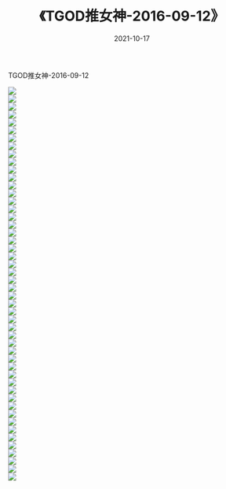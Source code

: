 ﻿---
layout: post
title:  《TGOD推女神-2016-09-12》
date:   2021-10-17
img: http://img.660000.xyz/Sharelink/网络美图/2021/TGOD推女神-2016-09-12/000.jpg
categories: [美女, 清纯, 唯美]
---

TGOD推女神-2016-09-12

  ![](http://img.660000.xyz/Sharelink/网络美图/2021/TGOD推女神-2016-09-12/001.jpg) <br> ![](http://img.660000.xyz/Sharelink/网络美图/2021/TGOD推女神-2016-09-12/002.jpg) <br> ![](http://img.660000.xyz/Sharelink/网络美图/2021/TGOD推女神-2016-09-12/003.jpg) <br> ![](http://img.660000.xyz/Sharelink/网络美图/2021/TGOD推女神-2016-09-12/004.jpg) <br> ![](http://img.660000.xyz/Sharelink/网络美图/2021/TGOD推女神-2016-09-12/005.jpg) <br> ![](http://img.660000.xyz/Sharelink/网络美图/2021/TGOD推女神-2016-09-12/006.jpg) <br> ![](http://img.660000.xyz/Sharelink/网络美图/2021/TGOD推女神-2016-09-12/007.jpg) <br> ![](http://img.660000.xyz/Sharelink/网络美图/2021/TGOD推女神-2016-09-12/008.jpg) <br> ![](http://img.660000.xyz/Sharelink/网络美图/2021/TGOD推女神-2016-09-12/009.jpg) <br> ![](http://img.660000.xyz/Sharelink/网络美图/2021/TGOD推女神-2016-09-12/010.jpg) <br> ![](http://img.660000.xyz/Sharelink/网络美图/2021/TGOD推女神-2016-09-12/011.jpg) <br> ![](http://img.660000.xyz/Sharelink/网络美图/2021/TGOD推女神-2016-09-12/012.jpg) <br> ![](http://img.660000.xyz/Sharelink/网络美图/2021/TGOD推女神-2016-09-12/013.jpg) <br> ![](http://img.660000.xyz/Sharelink/网络美图/2021/TGOD推女神-2016-09-12/014.jpg) <br> ![](http://img.660000.xyz/Sharelink/网络美图/2021/TGOD推女神-2016-09-12/015.jpg) <br> ![](http://img.660000.xyz/Sharelink/网络美图/2021/TGOD推女神-2016-09-12/016.jpg) <br> ![](http://img.660000.xyz/Sharelink/网络美图/2021/TGOD推女神-2016-09-12/017.jpg) <br> ![](http://img.660000.xyz/Sharelink/网络美图/2021/TGOD推女神-2016-09-12/018.jpg) <br> ![](http://img.660000.xyz/Sharelink/网络美图/2021/TGOD推女神-2016-09-12/019.jpg) <br> ![](http://img.660000.xyz/Sharelink/网络美图/2021/TGOD推女神-2016-09-12/020.jpg) <br> ![](http://img.660000.xyz/Sharelink/网络美图/2021/TGOD推女神-2016-09-12/021.jpg) <br> ![](http://img.660000.xyz/Sharelink/网络美图/2021/TGOD推女神-2016-09-12/022.jpg) <br> ![](http://img.660000.xyz/Sharelink/网络美图/2021/TGOD推女神-2016-09-12/023.jpg) <br> ![](http://img.660000.xyz/Sharelink/网络美图/2021/TGOD推女神-2016-09-12/024.jpg) <br> ![](http://img.660000.xyz/Sharelink/网络美图/2021/TGOD推女神-2016-09-12/025.jpg) <br> ![](http://img.660000.xyz/Sharelink/网络美图/2021/TGOD推女神-2016-09-12/026.jpg) <br> ![](http://img.660000.xyz/Sharelink/网络美图/2021/TGOD推女神-2016-09-12/027.jpg) <br> ![](http://img.660000.xyz/Sharelink/网络美图/2021/TGOD推女神-2016-09-12/028.jpg) <br> ![](http://img.660000.xyz/Sharelink/网络美图/2021/TGOD推女神-2016-09-12/029.jpg) <br> ![](http://img.660000.xyz/Sharelink/网络美图/2021/TGOD推女神-2016-09-12/030.jpg) <br> ![](http://img.660000.xyz/Sharelink/网络美图/2021/TGOD推女神-2016-09-12/031.jpg) <br> ![](http://img.660000.xyz/Sharelink/网络美图/2021/TGOD推女神-2016-09-12/032.jpg) <br> ![](http://img.660000.xyz/Sharelink/网络美图/2021/TGOD推女神-2016-09-12/033.jpg) <br> ![](http://img.660000.xyz/Sharelink/网络美图/2021/TGOD推女神-2016-09-12/034.jpg) <br> ![](http://img.660000.xyz/Sharelink/网络美图/2021/TGOD推女神-2016-09-12/035.jpg) <br> ![](http://img.660000.xyz/Sharelink/网络美图/2021/TGOD推女神-2016-09-12/036.jpg) <br> ![](http://img.660000.xyz/Sharelink/网络美图/2021/TGOD推女神-2016-09-12/037.jpg) <br> ![](http://img.660000.xyz/Sharelink/网络美图/2021/TGOD推女神-2016-09-12/038.jpg) <br> ![](http://img.660000.xyz/Sharelink/网络美图/2021/TGOD推女神-2016-09-12/039.jpg) <br> ![](http://img.660000.xyz/Sharelink/网络美图/2021/TGOD推女神-2016-09-12/040.jpg) <br> ![](http://img.660000.xyz/Sharelink/网络美图/2021/TGOD推女神-2016-09-12/041.jpg) <br> ![](http://img.660000.xyz/Sharelink/网络美图/2021/TGOD推女神-2016-09-12/042.jpg) <br> ![](http://img.660000.xyz/Sharelink/网络美图/2021/TGOD推女神-2016-09-12/043.jpg) <br> ![](http://img.660000.xyz/Sharelink/网络美图/2021/TGOD推女神-2016-09-12/044.jpg) <br> ![](http://img.660000.xyz/Sharelink/网络美图/2021/TGOD推女神-2016-09-12/045.jpg) <br> ![](http://img.660000.xyz/Sharelink/网络美图/2021/TGOD推女神-2016-09-12/046.jpg) <br> ![](http://img.660000.xyz/Sharelink/网络美图/2021/TGOD推女神-2016-09-12/047.jpg) <br> ![](http://img.660000.xyz/Sharelink/网络美图/2021/TGOD推女神-2016-09-12/048.jpg) <br> ![](http://img.660000.xyz/Sharelink/网络美图/2021/TGOD推女神-2016-09-12/049.jpg) <br> ![](http://img.660000.xyz/Sharelink/网络美图/2021/TGOD推女神-2016-09-12/050.jpg) <br>